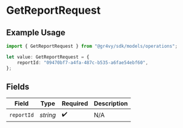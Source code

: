 # GetReportRequest

## Example Usage

```typescript
import { GetReportRequest } from "@gr4vy/sdk/models/operations";

let value: GetReportRequest = {
    reportId: "09470bf7-a4fa-487c-b535-a6fae54ebf60",
};
```

## Fields

| Field              | Type               | Required           | Description        |
| ------------------ | ------------------ | ------------------ | ------------------ |
| `reportId`         | *string*           | :heavy_check_mark: | N/A                |